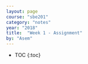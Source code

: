 ```yaml
---
layout: page
course: "sbe201"
category: "notes"
year: "2018"
title:  "Week 1 - Assignment"
by: "Asem"
---
```


* TOC
{:toc}